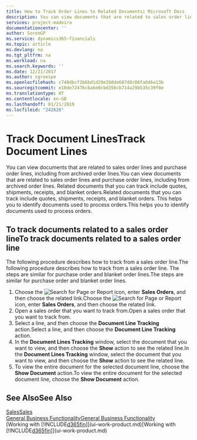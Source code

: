 ```yaml
---
title: How to Track Order Lines to Related Documents| Microsoft Docs
description: You can view documents that are related to sales order lines and purchase order lines, including from archived order lines. Related documents that you can track include quotes, shipments, receipts, and blanket orders. This helps you to identify documents used to process orders.
services: project-madeira
documentationcenter: ''
author: SorenGP
ms.service: dynamics365-financials
ms.topic: article
ms.devlang: na
ms.tgt_pltfrm: na
ms.workload: na
ms.search.keywords: ''
ms.date: 12/21/2017
ms.author: sgroespe
ms.openlocfilehash: c748dbcf1b6bd1d29e2b0de687d8c06fa6d6e13b
ms.sourcegitcommit: e10de72476c6a6e0cbd35bcb714a29b535c39f0e
ms.translationtype: HT
ms.contentlocale: en-GB
ms.lasthandoff: 01/21/2019
ms.locfileid: "242626"
---
```

# <a name="track-document-lines"></a><span data-ttu-id="4725f-105">Track Document Lines</span><span class="sxs-lookup"><span data-stu-id="4725f-105">Track Document Lines</span></span>
<span data-ttu-id="4725f-106">You can view documents that are related to sales order lines and purchase order lines, including from archived order lines.</span><span class="sxs-lookup"><span data-stu-id="4725f-106">You can view documents that are related to sales order lines and purchase order lines, including from archived order lines.</span></span> <span data-ttu-id="4725f-107">Related documents that you can track include quotes, shipments, receipts, and blanket orders.</span><span class="sxs-lookup"><span data-stu-id="4725f-107">Related documents that you can track include quotes, shipments, receipts, and blanket orders.</span></span> <span data-ttu-id="4725f-108">This helps you to identify documents used to process orders.</span><span class="sxs-lookup"><span data-stu-id="4725f-108">This helps you to identify documents used to process orders.</span></span>  

## <a name="to-track-documents-related-to-a-sales-order-line"></a><span data-ttu-id="4725f-109">To track documents related to a sales order line</span><span class="sxs-lookup"><span data-stu-id="4725f-109">To track documents related to a sales order line</span></span>
<span data-ttu-id="4725f-110">The following procedure describes how to track from a sales order line.</span><span class="sxs-lookup"><span data-stu-id="4725f-110">The following procedure describes how to track from a sales order line.</span></span> <span data-ttu-id="4725f-111">The steps are similar for purchase order and blanket order lines.</span><span class="sxs-lookup"><span data-stu-id="4725f-111">The steps are similar for purchase order and blanket order lines.</span></span>

1.  <span data-ttu-id="4725f-112">Choose the ![Search for Page or Report](media/ui-search/search_small.png "Search for Page or Report icon") icon, enter **Sales Orders**, and then choose the related link.</span><span class="sxs-lookup"><span data-stu-id="4725f-112">Choose the ![Search for Page or Report](media/ui-search/search_small.png "Search for Page or Report icon") icon, enter **Sales Orders**, and then choose the related link.</span></span>  
2.  <span data-ttu-id="4725f-113">Open a sales order that you want to track from.</span><span class="sxs-lookup"><span data-stu-id="4725f-113">Open a sales order that you want to track from.</span></span>  
3.  <span data-ttu-id="4725f-114">Select a line, and then choose the **Document Line Tracking** action.</span><span class="sxs-lookup"><span data-stu-id="4725f-114">Select a line, and then choose the **Document Line Tracking** action.</span></span>
4. <span data-ttu-id="4725f-115">In the **Document Lines Tracking** window, select the document that you want to view, and then choose the **Show** action to see the related line.</span><span class="sxs-lookup"><span data-stu-id="4725f-115">In the **Document Lines Tracking** window, select the document that you want to view, and then choose the **Show** action to see the related line.</span></span>
5. <span data-ttu-id="4725f-116">To view the entire document for the selected document line, choose the **Show Document** action.</span><span class="sxs-lookup"><span data-stu-id="4725f-116">To view the entire document for the selected document line, choose the **Show Document** action.</span></span>

## <a name="see-also"></a><span data-ttu-id="4725f-117">See Also</span><span class="sxs-lookup"><span data-stu-id="4725f-117">See Also</span></span>
[<span data-ttu-id="4725f-118">Sales</span><span class="sxs-lookup"><span data-stu-id="4725f-118">Sales</span></span>](sales-manage-sales.md)  
[<span data-ttu-id="4725f-119">General Business Functionality</span><span class="sxs-lookup"><span data-stu-id="4725f-119">General Business Functionality</span></span>](ui-across-business-areas.md)  
<span data-ttu-id="4725f-120">[Working with [!INCLUDE[d365fin](includes/d365fin_md.md)]](ui-work-product.md)</span><span class="sxs-lookup"><span data-stu-id="4725f-120">[Working with [!INCLUDE[d365fin](includes/d365fin_md.md)]](ui-work-product.md)</span></span>
